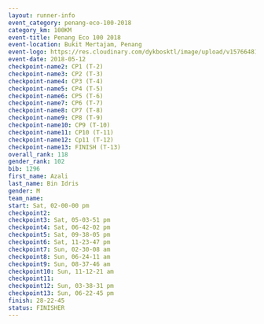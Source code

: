 ```yaml
--- 
layout: runner-info 
event_category: penang-eco-100-2018 
category_km: 100KM 
event-title: Penang Eco 100 2018 
event-location: Bukit Mertajam, Penang 
event-logo: https://res.cloudinary.com/dykbosktl/image/upload/v1576648106/Logo/Logo_lovxhg.jpg 
event-date: 2018-05-12 
checkpoint-name2: CP1 (T-2) 
checkpoint-name3: CP2 (T-3) 
checkpoint-name4: CP3 (T-4) 
checkpoint-name5: CP4 (T-5) 
checkpoint-name6: CP5 (T-6) 
checkpoint-name7: CP6 (T-7) 
checkpoint-name8: CP7 (T-8) 
checkpoint-name9: CP8 (T-9) 
checkpoint-name10: CP9 (T-10) 
checkpoint-name11: CP10 (T-11) 
checkpoint-name12: Cp11 (T-12) 
checkpoint-name13: FINISH (T-13) 
overall_rank: 118
gender_rank: 102
bib: 1296
first_name: Azali
last_name: Bin Idris
gender: M
team_name: 
start: Sat, 02-00-00 pm
checkpoint2: 
checkpoint3: Sat, 05-03-51 pm
checkpoint4: Sat, 06-42-02 pm
checkpoint5: Sat, 09-38-05 pm
checkpoint6: Sat, 11-23-47 pm
checkpoint7: Sun, 02-30-08 am
checkpoint8: Sun, 06-24-11 am
checkpoint9: Sun, 08-37-46 am
checkpoint10: Sun, 11-12-21 am
checkpoint11: 
checkpoint12: Sun, 03-38-31 pm
checkpoint13: Sun, 06-22-45 pm
finish: 28-22-45
status: FINISHER
--- 
```

